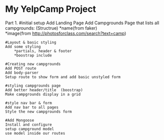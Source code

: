 # My YelpCamp Project

Part 1.
    #initial setup
    Add Landing Page
    Add Campgrounds Page that lists all campgrounds: (Structrue)
        *name(from faker)  
        *image(from http://photosforclass.com/search?text=camp)
    
    #Layout & basic styling
    Add some styling
        *partials, header & footer
        *boostrap include
   
    #Creating new campgrounds
    Add POST route
    Add body-parser
    Setup route to show form and add basic unstyled form
    
    #styling campgrounds page
    Add better header/title  (boostrap)
    Make campgrounds display in a grid
    
    #style nav bar & form
    Add nav bar to all pages
    Style the new campgrounds form
    
    #Add Mongoose
    Install and configure
    setup campground model
    use model inside our routes